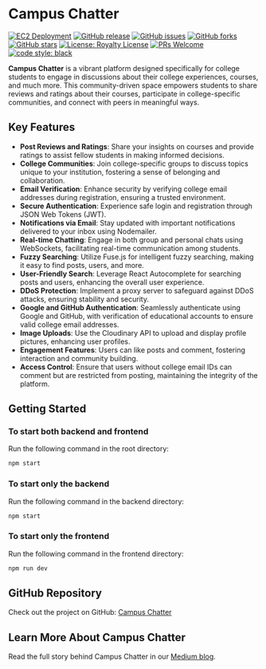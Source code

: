 # Campus Chatter

[![EC2 Deployment](https://github.com/tanish35/Campus-Chatter-backend/actions/workflows/deploy.yml/badge.svg)](https://github.com/tanish35/Campus-Chatter-backend/actions/workflows/deploy.yml)
[![GitHub release](https://img.shields.io/github/v/release/Somnath-Chattaraj/Campus-Chatter)](https://github.com/Somnath-Chattaraj/Campus-Chatter/releases)
[![GitHub issues](https://img.shields.io/github/issues/Somnath-Chattaraj/Campus-Chatter)](https://github.com/Somnath-Chattaraj/Campus-Chatter/issues)
[![GitHub forks](https://img.shields.io/github/forks/Somnath-Chattaraj/Campus-Chatter)](https://github.com/Somnath-Chattaraj/Campus-Chatter/network)
[![GitHub stars](https://img.shields.io/github/stars/Somnath-Chattaraj/Campus-Chatter)](https://github.com/Somnath-Chattaraj/Campus-Chatter/stargazers)
[![License: Royalty License](https://img.shields.io/badge/License-Royalty-blue)](https://github.com/Somnath-Chattaraj/Campus-Chatter/blob/master/LICENSE)
[![PRs Welcome](https://img.shields.io/badge/PRs-welcome-brightgreen.svg)](http://makeapullrequest.com)
[![code style: black](https://img.shields.io/badge/code%20style-black-000000.svg)](https://github.com/psf/black)


**Campus Chatter** is a vibrant platform designed specifically for college students to engage in discussions about their college experiences, courses, and much more. This community-driven space empowers students to share reviews and ratings about their courses, participate in college-specific communities, and connect with peers in meaningful ways.

## Key Features

- **Post Reviews and Ratings**: Share your insights on courses and provide ratings to assist fellow students in making informed decisions.
- **College Communities**: Join college-specific groups to discuss topics unique to your institution, fostering a sense of belonging and collaboration.
- **Email Verification**: Enhance security by verifying college email addresses during registration, ensuring a trusted environment.
- **Secure Authentication**: Experience safe login and registration through JSON Web Tokens (JWT).
- **Notifications via Email**: Stay updated with important notifications delivered to your inbox using Nodemailer.
- **Real-time Chatting**: Engage in both group and personal chats using WebSockets, facilitating real-time communication among students.
- **Fuzzy Searching**: Utilize Fuse.js for intelligent fuzzy searching, making it easy to find posts, users, and more.
- **User-Friendly Search**: Leverage React Autocomplete for searching posts and users, enhancing the overall user experience.
- **DDoS Protection**: Implement a proxy server to safeguard against DDoS attacks, ensuring stability and security.
- **Google and GitHub Authentication**: Seamlessly authenticate using Google and GitHub, with verification of educational accounts to ensure valid college email addresses.
- **Image Uploads**: Use the Cloudinary API to upload and display profile pictures, enhancing user profiles.
- **Engagement Features**: Users can like posts and comment, fostering interaction and community building.
- **Access Control**: Ensure that users without college email IDs can comment but are restricted from posting, maintaining the integrity of the platform.


## Getting Started

### To start both backend and frontend

Run the following command in the root directory:

```bash
npm start
```

### To start only the backend

Run the following command in the backend directory:

```bash
npm start
```

### To start only the frontend

Run the following command in the frontend directory:

```bash
npm run dev
```

## GitHub Repository

Check out the project on GitHub: [Campus Chatter](https://github.com/tanish35/Campus-Chatter.git)

## Learn More About Campus Chatter

Read the full story behind Campus Chatter in our [Medium blog](https://medium.com/@somnathchattaraj5/campus-chatter-a-space-for-students-to-share-chat-connect-anonymously-98cb43171148).



